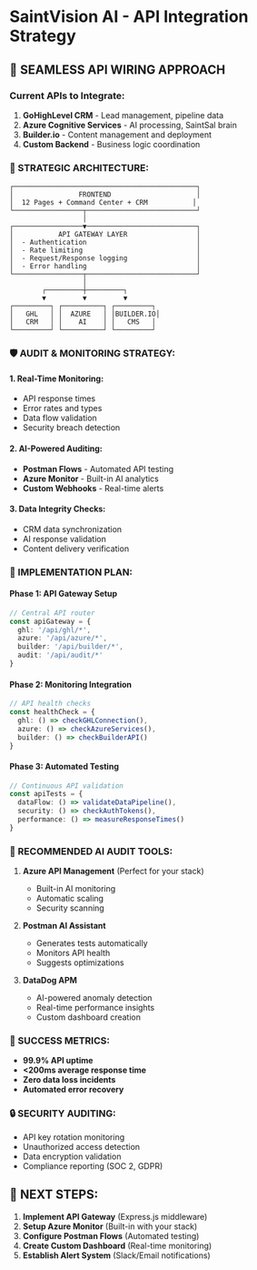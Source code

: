 # SaintVision AI - API Integration Strategy

## 🎯 SEAMLESS API WIRING APPROACH

### Current APIs to Integrate:
1. **GoHighLevel CRM** - Lead management, pipeline data
2. **Azure Cognitive Services** - AI processing, SaintSal brain
3. **Builder.io** - Content management and deployment
4. **Custom Backend** - Business logic coordination

### 🔄 STRATEGIC ARCHITECTURE:

```
┌─────────────────────────────────────────────┐
│                FRONTEND                     │
│  12 Pages + Command Center + CRM           │
└─────────────────┬───────────────────────────┘
                  │
┌─────────────────▼───────────────────────────┐
│           API GATEWAY LAYER                 │
│  - Authentication                           │
│  - Rate limiting                            │
│  - Request/Response logging                 │
│  - Error handling                           │
└─────────────────┬───────────────────────────┘
                  │
        ┌─────────┼─────────┐
        ▼         ▼         ▼
┌─────────┐ ┌──────────┐ ┌─────────┐
│   GHL   │ │  AZURE   │ │BUILDER.IO│
│   CRM   │ │    AI    │ │   CMS   │
└─────────┘ └──────────┘ └─────────┘
```

### 🛡️ AUDIT & MONITORING STRATEGY:

#### **1. Real-Time Monitoring:**
- API response times
- Error rates and types  
- Data flow validation
- Security breach detection

#### **2. AI-Powered Auditing:**
- **Postman Flows** - Automated API testing
- **Azure Monitor** - Built-in AI analytics
- **Custom Webhooks** - Real-time alerts

#### **3. Data Integrity Checks:**
- CRM data synchronization
- AI response validation
- Content delivery verification

### 🚀 IMPLEMENTATION PLAN:

#### **Phase 1: API Gateway Setup**
```typescript
// Central API router
const apiGateway = {
  ghl: '/api/ghl/*',
  azure: '/api/azure/*', 
  builder: '/api/builder/*',
  audit: '/api/audit/*'
}
```

#### **Phase 2: Monitoring Integration**
```typescript
// API health checks
const healthCheck = {
  ghl: () => checkGHLConnection(),
  azure: () => checkAzureServices(),
  builder: () => checkBuilderAPI()
}
```

#### **Phase 3: Automated Testing**
```typescript
// Continuous API validation
const apiTests = {
  dataFlow: () => validateDataPipeline(),
  security: () => checkAuthTokens(),
  performance: () => measureResponseTimes()
}
```

### 🤖 RECOMMENDED AI AUDIT TOOLS:

1. **Azure API Management** (Perfect for your stack)
   - Built-in AI monitoring
   - Automatic scaling
   - Security scanning

2. **Postman AI Assistant**
   - Generates tests automatically
   - Monitors API health
   - Suggests optimizations

3. **DataDog APM**
   - AI-powered anomaly detection
   - Real-time performance insights
   - Custom dashboard creation

### 🎯 SUCCESS METRICS:

- **99.9% API uptime**
- **<200ms average response time**  
- **Zero data loss incidents**
- **Automated error recovery**

### 🔒 SECURITY AUDITING:

- API key rotation monitoring
- Unauthorized access detection
- Data encryption validation
- Compliance reporting (SOC 2, GDPR)

## 💎 NEXT STEPS:

1. **Implement API Gateway** (Express.js middleware)
2. **Setup Azure Monitor** (Built-in with your stack)
3. **Configure Postman Flows** (Automated testing)
4. **Create Custom Dashboard** (Real-time monitoring)
5. **Establish Alert System** (Slack/Email notifications)
